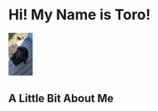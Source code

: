# Hi! My Name is Toro!
<img src="https://github.com/LL2323/Markdown/blob/main/20210328_172249.jpg" width="48">

## A Little Bit About Me
